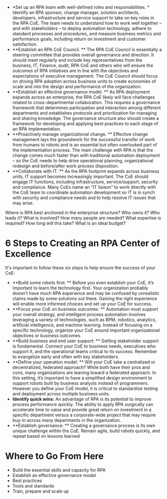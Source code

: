 
* *Set up an RPA team with well-defined roles and responsibilities. *
	Identify an RPA sponsor, change manager, solution architects, developers, infrastructure and service support to take on key roles in the RPA CoE. The team needs to understand how to work well together – and with stakeholders – to deploy automation technology, adhere to standard processes and procedures, and measure business metrics and performance goals, including return on investment and customer satisfaction.
* **Establish an RPA CoE Council. **
	The RPA CoE Council is essentially a steering committee that provides overall governance and direction. It should meet regularly and include key representatives from the business, IT, Finance, audit, RPA CoE and others who will ensure the outcomes of RPA initiatives are in line with the objectives and expectations of executive management. The CoE Council should focus on driving RPA adoption across business units to create economies of scale and into the design and performance of the organization.
* **Establish an effective governance model. **
	As RPA deployment expands across an enterprise, the RPA CoE likely will face challenges related to cross-departmental collaboration. This requires a governance framework that determines participation and interaction among different departments and establishes protocols and prioritization for managing and sharing knowledge. The governance structure also should create a framework for developing and applying best practices to each stage of an RPA implementation.
* **Proactively manage organizational change. **
	Effective change management lays the groundwork for the successful transfer of work from humans to robots and is an essential but often overlooked part of the implementation process. The main challenge with RPA is that the change comes much faster than with traditional automation deployment – so the CoE needs to help drive operational planning, organizational redesign and before/after work process disposition.
* **Collaborate with IT. **
	As the RPA footprint expands across business units, IT support becomes increasingly important. The CoE should engage IT functions, including infrastructure, service/support, security and compliance. Many CoEs name an “IT liaison” to work directly with the CoE team to coordinate automation development so IT is in synch with security and compliance needs and to help resolve IT issues that may arise.


Where is RPA best anchored in the enterprise structure?
Who owns it?
Who leads it?
What is involved?
How many people are needed?
What expertise is required?
How long will this take?
What is an ideal budget?


# 6 Steps to Creating an RPA Center of Excellence
It's important to follow these six steps to help ensure the success of your CoE:
* **Build some robots first: **
	Before you even establish your CoE, it’s important to learn the technology first. Your organization probably doesn’t have much RPA experience and may be confused by unrealistic claims made by some solutions out there. Gaining the right experience will enable more informed choices and set up your CoE for success.
* **Focus your CoE on business outcomes: **
	Automation must support your overall strategy, and intelligent process automation involves leveraging a variety of technologies, such as BPM, robotics, analytics, artificial intelligence, and machine learning. Instead of focusing on a specific technology, organize your CoE around important organizational objectives or business outcomes.
* **Build business and end user support: **
	Getting stakeholder support is fundamental. Connect your CoE to business needs, executives who support it, and the operational teams critical to its success. Remember to evangelize early and often with key stakeholders.
* **Define your operation model: **
	Will your CoE take a centralized or decentralized, federated approach? While both have their pros and cons, many organizations are leaning toward a federated approach. In this setting, it’s important to have a simplified design environment to support robots built by business analysts instead of programmers. However you define your CoE model, it is critical to standardize testing and deployment across multiple business units.
* **Identify quick wins:** An advantage of RPA is its potential to improve process performance quickly. The ability to apply RPA surgically can accelerate time to value and provide great return on investment in a specific department versus a corporate-wide project that may require buy-in across many departments in the organization.
* **Establish governance: **
	Creating a governance process is its own unique challenge within the CoE. Remain agile, build robots quickly, and repeat based on lessons learned


# Where to Go From Here
* Build the essential skills and capacity for RPA
* Establish an effective governance model
* Best practices
* Tools and standards
* Train, prepare and scale up
 
 
